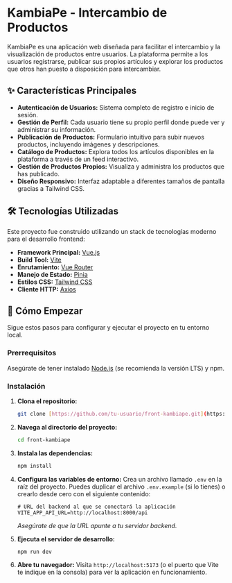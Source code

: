 # KambiaPe - Intercambio de Productos

KambiaPe es una aplicación web diseñada para facilitar el intercambio y la visualización de productos entre usuarios. La plataforma permite a los usuarios registrarse, publicar sus propios artículos y explorar los productos que otros han puesto a disposición para intercambiar.

## ✨ Características Principales

* **Autenticación de Usuarios:** Sistema completo de registro e inicio de sesión.
* **Gestión de Perfil:** Cada usuario tiene su propio perfil donde puede ver y administrar su información.
* **Publicación de Productos:** Formulario intuitivo para subir nuevos productos, incluyendo imágenes y descripciones.
* **Catálogo de Productos:** Explora todos los artículos disponibles en la plataforma a través de un feed interactivo.
* **Gestión de Productos Propios:** Visualiza y administra los productos que has publicado.
* **Diseño Responsivo:** Interfaz adaptable a diferentes tamaños de pantalla gracias a Tailwind CSS.

## 🛠️ Tecnologías Utilizadas

Este proyecto fue construido utilizando un stack de tecnologías moderno para el desarrollo frontend:

* **Framework Principal:** [Vue.js](https://vuejs.org/)
* **Build Tool:** [Vite](https://vitejs.dev/)
* **Enrutamiento:** [Vue Router](https://router.vuejs.org/)
* **Manejo de Estado:** [Pinia](https://pinia.vuejs.org/)
* **Estilos CSS:** [Tailwind CSS](https://tailwindcss.com/)
* **Cliente HTTP:** [Axios](https://axios-http.com/)

## 🚀 Cómo Empezar

Sigue estos pasos para configurar y ejecutar el proyecto en tu entorno local.

### Prerrequisitos

Asegúrate de tener instalado [Node.js](https://nodejs.org/) (se recomienda la versión LTS) y npm.

### Instalación

1.  **Clona el repositorio:**
    ```bash
    git clone [https://github.com/tu-usuario/front-kambiape.git](https://github.com/tu-usuario/front-kambiape.git)
    ```

2.  **Navega al directorio del proyecto:**
    ```bash
    cd front-kambiape
    ```

3.  **Instala las dependencias:**
    ```bash
    npm install
    ```

4.  **Configura las variables de entorno:**
    Crea un archivo llamado `.env` en la raíz del proyecto. Puedes duplicar el archivo `.env.example` (si lo tienes) o crearlo desde cero con el siguiente contenido:

    ```env
    # URL del backend al que se conectará la aplicación
    VITE_APP_API_URL=http://localhost:8000/api
    ```
    *Asegúrate de que la URL apunte a tu servidor backend.*

5.  **Ejecuta el servidor de desarrollo:**
    ```bash
    npm run dev
    ```

6.  **Abre tu navegador:**
    Visita `http://localhost:5173` (o el puerto que Vite te indique en la consola) para ver la aplicación en funcionamiento.